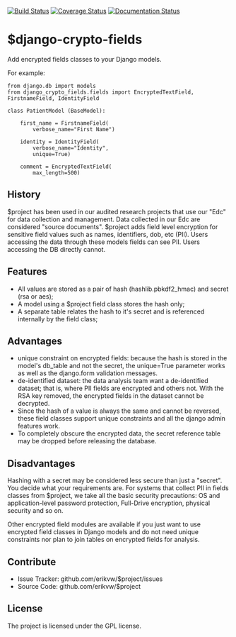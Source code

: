 [![Build Status](https://travis-ci.org/erikvw/django-crypto-fields.svg?branch=master)](https://travis-ci.org/erikvw/django-crypto-fields)
[![Coverage Status](https://coveralls.io/repos/erikvw/django-crypto-fields/badge.svg)](https://coveralls.io/r/erikvw/django-crypto-fields)
[![Documentation Status](https://readthedocs.org/projects/django-crypto-fields/badge/?version=latest)](https://readthedocs.org/projects/django-crypto-fields/?badge=master)

$django-crypto-fields
=====================

Add encrypted fields classes to your Django models.

For example:

	from django.db import models
	from django_crypto_fields.fields import EncryptedTextField, FirstnameField, IdentityField

	class PatientModel (BaseModel):

	    first_name = FirstnameField(
	        verbose_name="First Name")
	
	    identity = IdentityField(
	        verbose_name="Identity",
	        unique=True)
	
	    comment = EncryptedTextField(
	        max_length=500)


History
-------

$project has been used in our audited research projects that use our "Edc" for data collection and management. Data collected in our Edc are considered "source documents". $project adds field level encryption for sensitive field values such as names, identifiers, dob, etc (PII). Users accessing the data through these models fields can see PII. Users accessing the DB directly cannot.

Features
--------

- All values are stored as a pair of hash (hashlib.pbkdf2_hmac) and secret (rsa or aes);
- A model using a $project field class stores the hash only;
- A separate table relates the hash to it's secret and is referenced internally by the field class;

Advantages
----------

- unique constraint on encrypted fields: because the hash is stored in the model's db_table and not the secret, the unique=True parameter works as well as the django.form validation messages.    
- de-identified dataset: the data analysis team want a de-identified dataset; that is, where PII fields are encrypted and others not. With the RSA key removed, the encrypted fields in the dataset cannot be decrypted.   
- Since the hash of a value is always the same and cannot be reversed, these field classes support unique constraints and all the django admin features work.
- To completely obscure the encrypted data, the secret reference table may be dropped before releasing the database.

Disadvantages
-------------

Hashing with a secret may be considered less secure than just a "secret". You decide what your requirements are. For systems that collect PII in fields classes from $project, we take all the basic security precautions: OS and application-level password protection, Full-Drive encryption, physical security and so on.  

Other encrypted field modules are available if you just want to use encrypted field classes in Django models and do not need unique constraints nor plan to join tables on encrypted fields for analysis.


Contribute
----------

- Issue Tracker: github.com/erikvw/$project/issues
- Source Code: github.com/erikvw/$project

License
-------

The project is licensed under the GPL license.